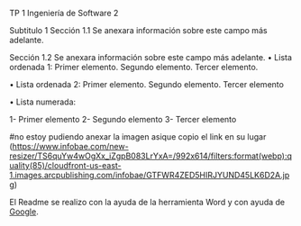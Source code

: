 TP 1 Ingeniería de Software 2

Subtitulo 1
Sección 1.1
Se anexara información sobre este campo más adelante.

Sección 1.2
Se anexara información sobre este campo más adelante.
•	Lista ordenada 1:
Primer elemento.
Segundo elemento.
Tercer elemento.

•	Lista ordenada 2:
Primer elemento.
Segundo elemento.
Tercer elemento

•	Lista numerada:

1-	   Primer elemento
2-	   Segundo elemento
3-	   Tercer elemento

#no estoy pudiendo anexar la imagen asique copio el link en su lugar
 (https://www.infobae.com/new-resizer/TS6quYw4wOgXx_iZgpB083LrYxA=/992x614/filters:format(webp):quality(85)/cloudfront-us-east-1.images.arcpublishing.com/infobae/GTFWR4ZED5HIRJYUND45LK6D2A.jpg)
 
 El Readme se realizo con la ayuda de la herramienta Word y con ayuda de [Google](https://www.google.com/).
